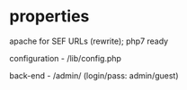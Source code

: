 # properties

apache for SEF URLs (rewrite); php7 ready

configuration - /lib/config.php

back-end - /admin/ (login/pass: admin/guest)